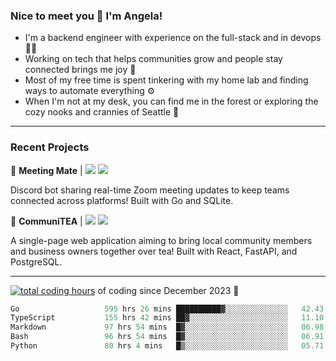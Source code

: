 ### Nice to meet you 👋 I'm Angela!

- I'm a backend engineer with experience on the full-stack and in devops 👩‍💻
- Working on tech that helps communities grow and people stay connected brings me joy 🤝
- Most of my free time is spent tinkering with my home lab and finding ways to automate everything ⚙️
- When I'm not at my desk, you can find me in the forest or exploring the cozy nooks and crannies of Seattle 🧋

---

### Recent Projects

👾 **Meeting Mate** | [![](https://img.shields.io/badge/Code-violet.svg?style=flat-square)](https://github.com/angelajfisher/meeting-mate) [![](https://img.shields.io/badge/Site-violet.svg?style=flat-square)](https://angelajfisher.com/projects/meeting-mate)

Discord bot sharing real-time Zoom meeting updates to keep teams connected across platforms! Built with Go and SQLite.

🍵 **CommuniTEA** | [![](https://img.shields.io/badge/Code-green.svg?style=flat-square)](https://gitlab.com/angelajfisher/communiTEA) [![](https://img.shields.io/badge/Demo-green.svg?style=flat-square)](https://angelajfisher.gitlab.io/communiTEA/)

A single-page web application aiming to bring local community members and business owners together over tea!  Built with React, FastAPI, and PostgreSQL.

---

<a href="https://wakatime.com/@018c1e94-8745-411f-aea1-f33be044d952"><img src="https://wakatime.com/badge/user/018c1e94-8745-411f-aea1-f33be044d952.svg?style=flat-square" alt="total coding hours" /></a> of coding since December 2023 🌊<br>
<!--START_SECTION:waka-->

```go
Go                   595 hrs 26 mins ██████████▓░░░░░░░░░░░░░░   42.43 %
TypeScript           155 hrs 42 mins ██▓░░░░░░░░░░░░░░░░░░░░░░   11.10 %
Markdown             97 hrs 54 mins  █▓░░░░░░░░░░░░░░░░░░░░░░░   06.98 %
Bash                 96 hrs 54 mins  █▓░░░░░░░░░░░░░░░░░░░░░░░   06.91 %
Python               80 hrs 4 mins   █▒░░░░░░░░░░░░░░░░░░░░░░░   05.71 %
```

<!--END_SECTION:waka--> 
